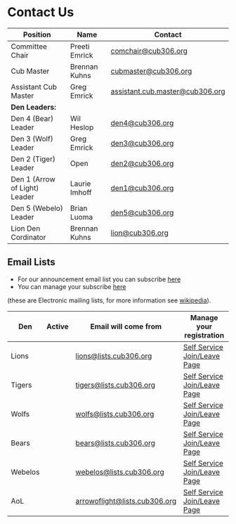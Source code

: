 # Contact Us #

<style>
h3{margin-bottom:0.25em;margin-left:0.25em;text-decoration:underline;}
p{margin-bottom:0.25em;margin-top:0.25em;}
</style>
 
| Position            | Name          | Contact                              |
| ------------------- | ------------- | ------------------------------------ |
| Committee Chair     | Preeti Emrick  | [comchair@cub306.org](mailto:comchair@cub306.org)|
| Cub Master          | Brennan Kuhns    | [cubmaster@cub306.org](mailto:cubmaster@cub306.org) |
| Assistant Cub Master| Greg Emrick   | [assistant.cub.master@cub306.org](mailto:assistant.cub.master@cub306.org) |
| **Den Leaders:**    |               | |
| Den 4 (Bear) Leader      | Wil Heslop    | [den4@cub306.org](mailto:camping@cub306.org) |
| Den 3 (Wolf) Leader  | Greg Emrick   | [den3@cub306.org](mailto:den3@cub306.org) |
| Den 2 (Tiger) Leader  | Open | [den2@cub306.org](mailto:den2@cub306.org) |
| Den 1 (Arrow of Light)  Leader     | Laurie Imhoff | [den1@cub306.org](mailto:den1@cub306.org)
| Den 5 (Webelo) Leader | Brian Luoma   | [den5@cub306.org](mailto:den5@cub306.org) |
| Lion Den Cordinator | Brennan Kuhns | [lion@cub306.org](mailto:lion@cub306.org) |

## Email Lists

* For our announcement email list you can subscribe [here](subscribe.md)
* You can manage your subscribe [here](http://lists.cub306.org/listinfo.cgi/talk-cub306.org)

(these are Electronic mailing lists, for more information see [wikipedia](https://en.wikipedia.org/wiki/Electronic_mailing_list)).

| Den     | Active | Email will come from          | Manage your registration |
| ------- | ------ | ----------------------------- | ------------------------ |
| Lions   |        | lions@lists.cub306.org        | [Self Service Join/Leave Page](http://lists.cub306.org/listinfo.cgi/lions-cub306.org)   |
| Tigers  |        | tigers@lists.cub306.org       | [Self Service Join/Leave Page](http://lists.cub306.org/listinfo.cgi/tigers-cub306.org)  |
| Wolfs   |        | wolfs@lists.cub306.org        | [Self Service Join/Leave Page](http://lists.cub306.org/listinfo.cgi/wolfs-cub306.org)   |
| Bears   |        | bears@lists.cub306.org        | [Self Service Join/Leave Page](http://lists.cub306.org/listinfo.cgi/bears-cub306.org)   |
| Webelos |        | webelos@lists.cub306.org      | [Self Service Join/Leave Page](http://lists.cub306.org/listinfo.cgi/webelos-cub306.org) |
| AoL     |        | arrowoflight@lists.cub306.org | [Self Service Join/Leave Page](http://lists.cub306.org/listinfo.cgi/wolfs-cub306.org)   |
